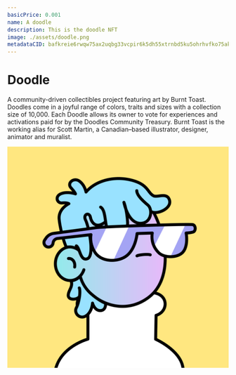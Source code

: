 ```yaml
---
basicPrice: 0.001
name: A doodle
description: This is the doodle NFT
image: ./assets/doodle.png
metadataCID: bafkreie6rwqw75ax2uqbg33vcpir6k5dh55xtrnbd5ku5ohrhvfko75akm
---
```


# Doodle

A community-driven collectibles project featuring art by Burnt Toast. Doodles come in a joyful range of colors, traits and sizes with a collection size of 10,000. Each Doodle allows its owner to vote for experiences and activations paid for by the Doodles Community Treasury. Burnt Toast is the working alias for Scott Martin, a Canadian–based illustrator, designer, animator and muralist.

![An image](./assets/doodle.png)
